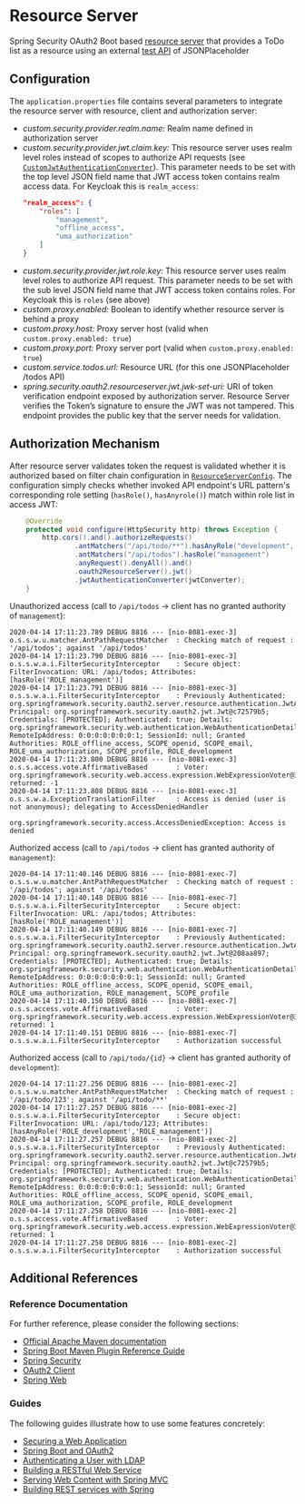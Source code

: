 
# Resource Server

Spring Security OAuth2 Boot based [resource server](https://docs.spring.io/spring-security-oauth2-boot/docs/current/reference/htmlsingle/#boot-features-security-oauth2-resource-server) that provides a ToDo list as a resource using an external [test API](http://jsonplaceholder.typicode.com/todos) of JSONPlaceholder

## Configuration

The `application.properties` file contains several parameters to integrate the resource server with resource, client and authorization server:

* *custom.security.provider<span></span>.realm.name:* Realm name defined in authorization server
* *custom.security.provider.jwt.claim.key:* This resource server uses realm level roles instead of scopes to authorize API requests (see [`CustomJwtAuthenticationConverter`](src/main/java/com/corp/concepts/auth/config/jwt/CustomJwtAuthenticationConverter.java)). This parameter needs to be set with the top level JSON field name that JWT access token contains realm access data. For Keycloak this is `realm_access`:
    ```json
    "realm_access": {
        "roles": [
            "management",
            "offline_access",
            "uma_authorization"
        ]
    }
    ```
* *custom.security.provider.jwt.role.key:* This resource server uses realm level roles to authorize API request. This parameter needs to be set with the sub level JSON field name that JWT access token contains roles. For Keycloak this is `roles` (see above)
* *custom.proxy.enabled:* Boolean to identify whether resource server is behind a proxy
* *custom.proxy.host:* Proxy server host (valid when `custom.proxy.enabled: true`)
* *custom.proxy.port:* Proxy server port (valid when `custom.proxy.enabled: true`)
* *custom.service.todos.url:* Resource URL (for this one JSONPlaceholder /todos API)
* *spring.security.oauth2.resourceserver.jwt.jwk-set-uri:* URI of token verification endpoint exposed by authorization server. Resource Server verifies the Token’s signature to ensure the JWT was not tampered. This endpoint provides the public key that the server needs for validation.

## Authorization Mechanism

After resource server validates token the request is validated whether it is authorized based on filter chain configuration in [`ResourceServerConfig`](src/main/java/com/corp/concepts/auth/config/ResourceServerConfig.java). The configuration simply checks whether invoked API endpoint's URL pattern's corresponding role setting (`hasRole()`, `hasAnyrole()`) match within role list in access JWT:

```java
	@Override
	protected void configure(HttpSecurity http) throws Exception {
		http.cors().and().authorizeRequests()
				.antMatchers("/api/todo/**").hasAnyRole("development", "management")
				.antMatchers("/api/todos").hasRole("management")
				.anyRequest().denyAll().and()
				.oauth2ResourceServer().jwt()
				.jwtAuthenticationConverter(jwtConverter);
	}
```

Unauthorized access (call to `/api/todos` -> client has no granted authority of `management`):
```
2020-04-14 17:11:23.789 DEBUG 8816 --- [nio-8081-exec-3] o.s.s.w.u.matcher.AntPathRequestMatcher  : Checking match of request : '/api/todos'; against '/api/todos'
2020-04-14 17:11:23.790 DEBUG 8816 --- [nio-8081-exec-3] o.s.s.w.a.i.FilterSecurityInterceptor    : Secure object: FilterInvocation: URL: /api/todos; Attributes: [hasRole('ROLE_management')]
2020-04-14 17:11:23.791 DEBUG 8816 --- [nio-8081-exec-3] o.s.s.w.a.i.FilterSecurityInterceptor    : Previously Authenticated: org.springframework.security.oauth2.server.resource.authentication.JwtAuthenticationToken@33b7c59e: Principal: org.springframework.security.oauth2.jwt.Jwt@c72579b5; Credentials: [PROTECTED]; Authenticated: true; Details: org.springframework.security.web.authentication.WebAuthenticationDetails@b364: RemoteIpAddress: 0:0:0:0:0:0:0:1; SessionId: null; Granted Authorities: ROLE_offline_access, SCOPE_openid, SCOPE_email, ROLE_uma_authorization, SCOPE_profile, ROLE_development
2020-04-14 17:11:23.800 DEBUG 8816 --- [nio-8081-exec-3] o.s.s.access.vote.AffirmativeBased       : Voter: org.springframework.security.web.access.expression.WebExpressionVoter@3a20ed1, returned: -1
2020-04-14 17:11:23.808 DEBUG 8816 --- [nio-8081-exec-3] o.s.s.w.a.ExceptionTranslationFilter     : Access is denied (user is not anonymous); delegating to AccessDeniedHandler

org.springframework.security.access.AccessDeniedException: Access is denied
```

Authorized access (call to `/api/todos` -> client has granted authority of `management`):
```
2020-04-14 17:11:40.146 DEBUG 8816 --- [nio-8081-exec-7] o.s.s.w.u.matcher.AntPathRequestMatcher  : Checking match of request : '/api/todos'; against '/api/todos'
2020-04-14 17:11:40.148 DEBUG 8816 --- [nio-8081-exec-7] o.s.s.w.a.i.FilterSecurityInterceptor    : Secure object: FilterInvocation: URL: /api/todos; Attributes: [hasRole('ROLE_management')]
2020-04-14 17:11:40.149 DEBUG 8816 --- [nio-8081-exec-7] o.s.s.w.a.i.FilterSecurityInterceptor    : Previously Authenticated: org.springframework.security.oauth2.server.resource.authentication.JwtAuthenticationToken@20bf38c0: Principal: org.springframework.security.oauth2.jwt.Jwt@208aa897; Credentials: [PROTECTED]; Authenticated: true; Details: org.springframework.security.web.authentication.WebAuthenticationDetails@b364: RemoteIpAddress: 0:0:0:0:0:0:0:1; SessionId: null; Granted Authorities: ROLE_offline_access, SCOPE_openid, SCOPE_email, ROLE_uma_authorization, ROLE_management, SCOPE_profile
2020-04-14 17:11:40.150 DEBUG 8816 --- [nio-8081-exec-7] o.s.s.access.vote.AffirmativeBased       : Voter: org.springframework.security.web.access.expression.WebExpressionVoter@3a20ed1, returned: 1
2020-04-14 17:11:40.151 DEBUG 8816 --- [nio-8081-exec-7] o.s.s.w.a.i.FilterSecurityInterceptor    : Authorization successful
```

Authorized access (call to `/api/todo/{id}` -> client has granted authority of `development`):
```
2020-04-14 17:11:27.256 DEBUG 8816 --- [nio-8081-exec-2] o.s.s.w.u.matcher.AntPathRequestMatcher  : Checking match of request : '/api/todo/123'; against '/api/todo/**'
2020-04-14 17:11:27.257 DEBUG 8816 --- [nio-8081-exec-2] o.s.s.w.a.i.FilterSecurityInterceptor    : Secure object: FilterInvocation: URL: /api/todo/123; Attributes: [hasAnyRole('ROLE_development','ROLE_management')]
2020-04-14 17:11:27.257 DEBUG 8816 --- [nio-8081-exec-2] o.s.s.w.a.i.FilterSecurityInterceptor    : Previously Authenticated: org.springframework.security.oauth2.server.resource.authentication.JwtAuthenticationToken@33b7c59e: Principal: org.springframework.security.oauth2.jwt.Jwt@c72579b5; Credentials: [PROTECTED]; Authenticated: true; Details: org.springframework.security.web.authentication.WebAuthenticationDetails@b364: RemoteIpAddress: 0:0:0:0:0:0:0:1; SessionId: null; Granted Authorities: ROLE_offline_access, SCOPE_openid, SCOPE_email, ROLE_uma_authorization, SCOPE_profile, ROLE_development
2020-04-14 17:11:27.258 DEBUG 8816 --- [nio-8081-exec-2] o.s.s.access.vote.AffirmativeBased       : Voter: org.springframework.security.web.access.expression.WebExpressionVoter@3a20ed1, returned: 1
2020-04-14 17:11:27.258 DEBUG 8816 --- [nio-8081-exec-2] o.s.s.w.a.i.FilterSecurityInterceptor    : Authorization successful
```
## Additional References

### Reference Documentation
For further reference, please consider the following sections:

* [Official Apache Maven documentation](https://maven.apache.org/guides/index.html)
* [Spring Boot Maven Plugin Reference Guide](https://docs.spring.io/spring-boot/docs/2.2.5.RELEASE/maven-plugin/)
* [Spring Security](https://docs.spring.io/spring-boot/docs/2.2.5.RELEASE/reference/htmlsingle/#boot-features-security)
* [OAuth2 Client](https://docs.spring.io/spring-boot/docs/2.2.5.RELEASE/reference/htmlsingle/#boot-features-security-oauth2-client)
* [Spring Web](https://docs.spring.io/spring-boot/docs/2.2.5.RELEASE/reference/htmlsingle/#boot-features-developing-web-applications)

### Guides
The following guides illustrate how to use some features concretely:

* [Securing a Web Application](https://spring.io/guides/gs/securing-web/)
* [Spring Boot and OAuth2](https://spring.io/guides/tutorials/spring-boot-oauth2/)
* [Authenticating a User with LDAP](https://spring.io/guides/gs/authenticating-ldap/)
* [Building a RESTful Web Service](https://spring.io/guides/gs/rest-service/)
* [Serving Web Content with Spring MVC](https://spring.io/guides/gs/serving-web-content/)
* [Building REST services with Spring](https://spring.io/guides/tutorials/bookmarks/)

